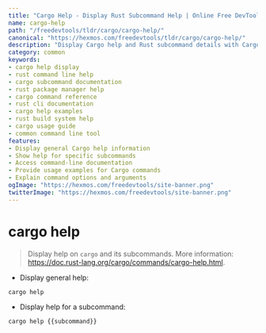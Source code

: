 ```yaml
---
title: "Cargo Help - Display Rust Subcommand Help | Online Free DevTools by Hexmos"
name: cargo-help
path: "/freedevtools/tldr/cargo/cargo-help/"
canonical: "https://hexmos.com/freedevtools/tldr/cargo/cargo-help/"
description: "Display Cargo help and Rust subcommand details with Cargo Help. Access command-line documentation for Rust projects. Free online tool, no registration required."
category: common
keywords:
- cargo help display
- rust command line help
- cargo subcommand documentation
- rust package manager help
- cargo command reference
- rust cli documentation
- cargo help examples
- rust build system help
- cargo usage guide
- common command line tool
features:
- Display general Cargo help information
- Show help for specific subcommands
- Access command-line documentation
- Provide usage examples for Cargo commands
- Explain command options and arguments
ogImage: "https://hexmos.com/freedevtools/site-banner.png"
twitterImage: "https://hexmos.com/freedevtools/site-banner.png"
---
```


# cargo help

> Display help on `cargo` and its subcommands.
> More information: <https://doc.rust-lang.org/cargo/commands/cargo-help.html>.

- Display general help:

`cargo help`

- Display help for a subcommand:

`cargo help {{subcommand}}`
